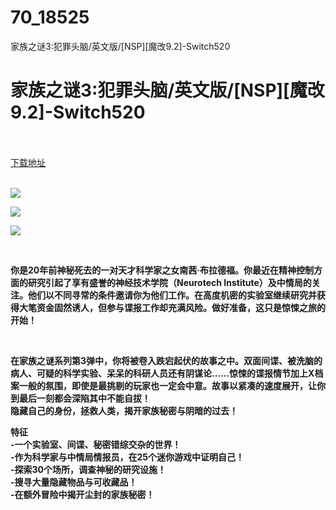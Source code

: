 # 70_18525
家族之谜3:犯罪头脑/英文版/[NSP][魔改9.2]-Switch520
# 家族之谜3:犯罪头脑/英文版/[NSP][魔改9.2]-Switch520
 <br/></br>
[下载地址](https://www.switch520.cc/article/18525 "下载地址")
<br/></br>

<p><img src="https://www.switch520.cc/muke_img/upload_art_editor_20210609-1_728b06403f98ea460a9f69195f755395.jpg"></p>
<p><img src="https://www.switch520.cc/muke_img/upload_art_editor_20210609-1_7d1d4b2023a05ff65249e1b3c038786a.jpg"></p>
<p><img src="https://www.switch520.cc/muke_img/upload_art_editor_20210609-1_6f52470285ff84832e78de74ceddd7bb.jpg"></p>
<p>&nbsp;</p>
<p><strong>你是20年前神秘死去的一对天才科学家之女南茜·布拉德福。你最近在精神控制方面的研究引起了享有盛誉的神经技术学院（Neurotech Institute）及中情局的关注。他们以不同寻常的条件邀请你为他们工作。在高度机密的实验室继续研究并获得大笔资金固然诱人，但参与谍报工作却充满风险。做好准备，这只是惊悚之旅的开始！</strong></p>
<p>&nbsp;</p>
<p><strong>在家族之谜系列第3弹中，你将被卷入跌宕起伏的故事之中。双面间谍、被洗脑的病人、可疑的科学实验、呆呆的科研人员还有阴谋论……惊悚的谍报情节加上X档案一般的氛围，即使是最挑剔的玩家也一定会中意。故事以紧凑的速度展开，让你到最后一刻都会深陷其中不能自拔！</strong><br>
<strong>隐藏自己的身份，拯救人类，揭开家族秘密与阴暗的过去！</strong></p>
<p><strong>特征</strong><br>
<strong>-一个实验室、间谍、秘密错综交杂的世界！</strong><br>
<strong>-作为科学家与中情局情报员，在25个迷你游戏中证明自己！</strong><br>
<strong>-探索30个场所，调查神秘的研究设施！</strong><br>
<strong>-搜寻大量隐藏物品与可收藏品！</strong><br>
<strong>-在额外冒险中揭开尘封的家族秘密！</strong></p>
<p>&nbsp;</p>
